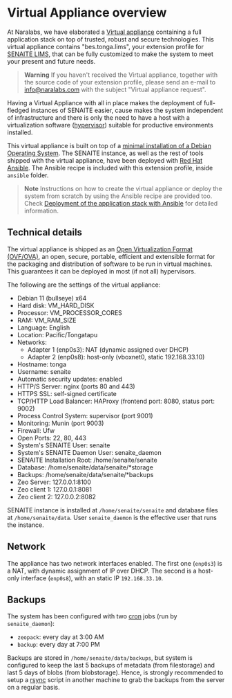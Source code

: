 # Virtual Appliance overview

At Naralabs, we have elaborated a [Virtual appliance][virtual_appliance]
containing a full application stack on top of trusted, robust and secure
technologies. This virtual appliance contains "bes.tonga.lims", your
extension profile for [SENAITE LIMS][senaite_lims], that can be fully
customized to make the system to meet your present and future needs.

> **Warning**
> If you haven't received the Virtual appliance, together with the source code
> of your extension profile, please send an e-mail to info@naralabs.com with
> the subject "Virtual appliance request".

Having a Virtual Appliance with all in place makes the deployment of
full-fledged instances of SENAITE easier, cause makes the system independent of
infrastructure and there is only the need to have a host with a virtualization
software ([hypervisor][hypervisor]) suitable for productive environments
installed.

This virtual appliance is built on top of
a [minimal installation of a Debian Operating System][senaite_os]. The SENAITE
instance, as well as the rest of tools shipped with the virtual appliance, have
been deployed with
[Red Hat Ansible][red_hat_ansible]. The Ansible recipe is included with this
extension profile, inside `ansible` folder.

> **Note**
> Instructions on how to create the virtual appliance or deploy the system
> from scratch by using the Ansible recipe are provided too. Check
> [Deployment of the application stack with Ansible][deployment_ansible] for
> detailed information.


Technical details
-----------------

The virtual appliance is shipped as an
[Open Virtualization Format (OVF/OVA)][ovf], an open, secure, portable,
efficient and extensible format for the packaging and distribution of software
to be run in virtual machines. This guarantees it can be deployed in most (if
not all) hypervisors.

The following are the settings of the virtual appliance:

* Debian 11 (bullseye) x64
* Hard disk: VM_HARD_DISK
* Processor: VM_PROCESSOR_CORES
* RAM: VM_RAM_SIZE
* Language: English
* Location: Pacific/Tongatapu
* Networks:
  * Adapter 1 (enp0s3): NAT (dynamic assigned over DHCP)
  * Adapter 2 (enp0s8): host-only (vboxnet0, static 192.168.33.10)
* Hostname: tonga
* Username: senaite
* Automatic security updates: enabled
* HTTP/S Server: nginx (ports 80 and 443)
* HTTPS SSL: self-signed certificate
* TCP/HTTP Load Balancer: HAProxy (frontend port: 8080, status port: 9002)
* Process Control System: supervisor (port 9001)
* Monitoring: Munin (port 9003)
* Firewall: Ufw
* Open Ports: 22, 80, 443
* System's SENAITE User: senaite
* System's SENAITE Daemon User: senaite_daemon
* SENAITE Installation Root: /home/senaite/senaite
* Database: /home/senaite/data/senaite/*storage
* Backups: /home/senaite/data/senaite/*backups
* Zeo Server: 127.0.0.1:8100
* Zeo client 1: 127.0.0.1:8081
* Zeo client 2: 127.0.0.2:8082

SENAITE instance is installed at `/home/senaite/senaite` and database files
at `/home/senaite/data`. User `senaite_daemon` is the effective user that runs
the instance.

Network
-------

The appliance has two network interfaces enabled. The first one (`enp0s3`) is a
NAT, with dynamic assignment of IP over DHCP. The second is a host-only
interface (`enp0s8`), with an static IP `192.168.33.10`.

Backups
-------

The system has been configured with two [cron][cron] jobs (run by
`senaite_daemon`):

- `zeopack`: every day at 3:00 AM
- `backup`: every day at 7:00 PM

Backups are stored in `/home/senaite/data/backups`, but system is configured to
keep the last 5 backups of metadata (from filestorage) and last 5 days of
blobs (from blobstorage). Hence, is strongly recommended to setup a
[rsync][rsync] script in another machine to grab the backups from the server on
a regular basis.


[senaite_lims]: https://www.senaite.com
[senaite_os]: senaite_os.md
[virtual_appliance]: https://en.wikipedia.org/wiki/Virtual_appliance
[hypervisor]: https://en.wikipedia.org/wiki/Hypervisor
[debian_buster]: https://www.debian.org/releases/buster/
[red_hat_ansible]: https://www.ansible.com/
[deployment_ansible]: ansible.md
[ovf]: https://en.wikipedia.org/wiki/Open_Virtualization_Format
[cron]: https://en.wikipedia.org/wiki/Cron
[rsync]: https://en.wikipedia.org/wiki/Rsync
